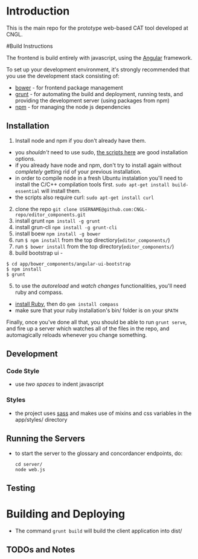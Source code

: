 # Introduction

This is the main repo for the prototype web-based CAT tool developed at CNGL.  

#Build Instructions     

The frontend is build entirely with javascript, using the [Angular](http://angularjs.org/) framework.     

To set up your development environment, it's strongly recommended that you use the development stack consisting of:      

* [bower](http://bower.io/) - for frontend package management
* [grunt](http://gruntjs.com/) - for automating the build and deployment, running tests, and providing the development server (using packages from npm)
* [npm](https://www.npmjs.org/) - for managing the node js dependencies     

## Installation    

1. Install node and npm if you don't already have them.  
  * you *shouldn't* need to use sudo, [the scripts here](https://gist.github.com/isaacs/579814) are good installation options.  
  * if you already have node and npm, don't try to install again without *completely* getting rid of your previous installation.
  * in order to compile node in a fresh Ubuntu instalation you'll need to install the C/C++ compilation tools first. `sudo apt-get install build-essential` will install them.
  * the scripts also require curl: `sudo apt-get install curl`
2. clone the repo `git clone USERNAME@github.com:CNGL-repo/editor_components.git`  
3. install grunt `npm install -g grunt`
3. install grun-cli `npm install -g grunt-cli`
3. install boew `npm install -g bower`
3. run `$ npm install` from the top directiory(`editor_components/`)
4. run `$ bower install` from the top directory(`editor_components/`)
4. build bootstrap ui -
  ```
  $ cd app/bower_components/angular-ui-bootstrap
  $ npm install
  $ grunt
  ```

5. to use the *autoreload* and *watch changes* functionalities, you'll need ruby and compass.   
  * [install Ruby](https://www.ruby-lang.org/en/installation/), then do `gem install compass`  
  * make sure that your ruby installation's bin/ folder is on your `$PATH`
 

Finally, once you've done all that, you should be able to run `grunt serve`, and fire up a server which watches all of the files in the repo, and automagically reloads whenever you change something. 

## Development

### Code Style
* use *two spaces* to indent javascript

### Styles
* the project uses [sass](http://sass-lang.com/) and makes use of mixins and css variables in the app/styles/ directory

## Running the Servers
* to start the server to the glossary and concordancer endpoints, do:     
    ```
    cd server/     
    node web.js
    ```

## Testing

# Building and Deploying

* The command `grunt build` will build the client application into dist/


## TODOs and Notes
